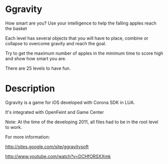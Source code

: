 Ggravity
========

How smart are you? Use your intelligence to help the falling apples reach the basket

Each level has several objects that you will have to place, combine or collapse to overcome gravity and reach the goal. 

Try to get the maximum number of apples in the minimum time to score high and show how smart you are. 

There are 25 levels to have fun. 

Description
===========

Ggravity is a game for iOS developed with Corona SDK in LUA.

It's integrated with OpenFeint and Game Center

Note: At the time of the developing 2011, all files had to be in the root level to work.

For more information: 

  http://sites.google.com/site/ggravitysoft
  
  http://www.youtube.com/watch?v=DCHfORSXXmk
  

